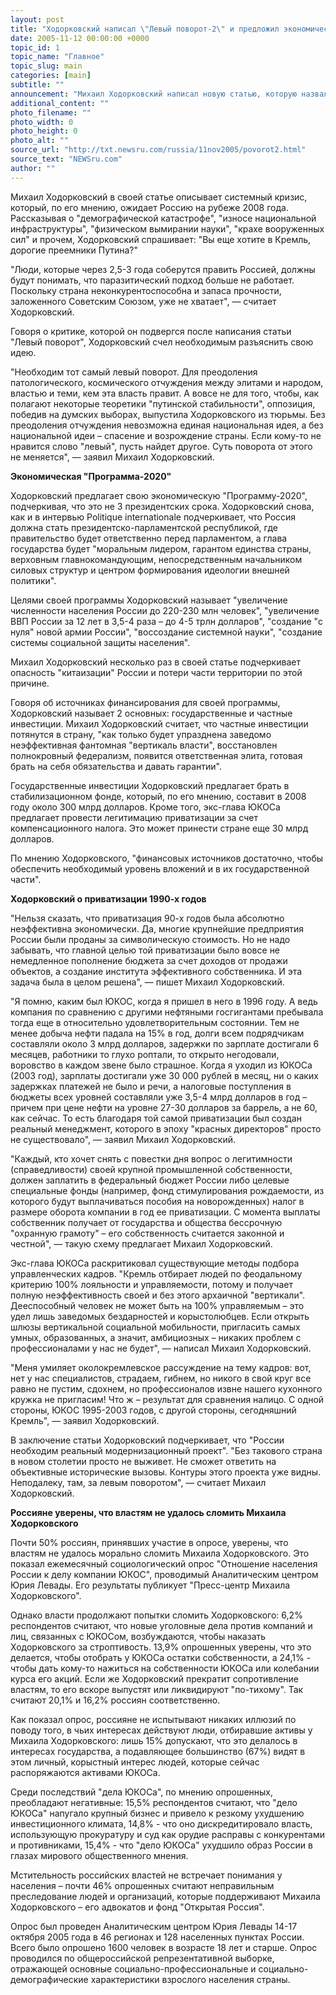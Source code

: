 ```yaml
---
layout: post
title: "Ходорковский написал \"Левый поворот-2\" и предложил экономическую \"Программу-2020\""
date: 2005-11-12 00:00:00 +0000
topic_id: 1
topic_name: "Главное"
topic_slug: main
categories: [main]
subtitle: ""
announcement: "Михаил Ходорковский написал новую статью, которую назвал \"Левый поворот-2\", и опубликовал в газете \"Коммерсант\". Бывший глава ЮКОСа очень подробно отвечает на вопросы \"первостепенной важности\", возникших после написания первого \"Левого поворота\"."
additional_content: ""
photo_filename: ""
photo_width: 0
photo_height: 0
photo_alt: ""
source_url: "http://txt.newsru.com/russia/11nov2005/povorot2.html"
source_text: "NEWSru.com"
author: ""
---
```

Михаил Ходорковский в своей статье описывает системный кризис, который, по его мнению, ожидает Россию на рубеже 2008 года. Рассказывая о "демографической катастрофе", "износе национальной инфраструктуры", "физическом вымирании науки", "крахе вооруженных сил" и прочем, Ходорковский спрашивает: "Вы еще хотите в Кремль, дорогие преемники Путина?"

"Люди, которые через 2,5-3 года соберутся править Россией, должны будут понимать, что паразитический подход больше не работает. Поскольку страна неконкурентоспособна и запаса прочности, заложенного Советским Союзом, уже не хватает", &mdash; считает Ходорковский.

Говоря о критике, которой он подвергся после написания статьи "Левый поворот", Ходорковский счел необходимым разъяснить свою идею.

"Необходим тот самый левый поворот. Для преодоления патологического, космического отчуждения между элитами и народом, властью и теми, кем эта власть правит. А вовсе не для того, чтобы, как полагают некоторые теоретики "путинской стабильности", оппозиция, победив на думских выборах, выпустила Ходорковского из тюрьмы. Без преодоления отчуждения невозможна единая национальная идея, а без национальной идеи – спасение и возрождение страны. Если кому-то не нравится слово "левый", пусть найдет другое. Суть поворота от этого не меняется", &mdash; заявил Михаил Ходорковский.

<strong>Экономическая "Программа-2020"</strong>

Ходорковский предлагает свою экономическую "Программу-2020", подчеркивая, что это не 3 президентских срока. Ходорковский снова, как и в интервью Politique internationale подчеркивает, что Россия должна стать президентско-парламентской республикой, где правительство будет ответственно перед парламентом, а глава государства будет "моральным лидером, гарантом единства страны, верховным главнокомандующим, непосредственным начальником силовых структур и центром формирования идеологии внешней политики".

Целями своей программы Ходорковский называет "увеличение численности населения России до 220-230 млн человек", "увеличение ВВП России за 12 лет в 3,5-4 раза – до 4-5 трлн долларов", "создание "с нуля" новой армии России", "воссоздание системной науки", "создание системы социальной защиты населения".

Михаил Ходорковский несколько раз в своей статье подчеркивает опасность "китаизации" России и потери части территории по этой причине.

Говоря об источниках финансирования для своей программы, Ходорковский называет 2 основных: государственные и частные инвестиции. Михаил Ходорковский считает, что частные инвестиции потянутся в страну, "как только будет упразднена заведомо неэффективная фантомная "вертикаль власти", восстановлен полнокровный федерализм, появится ответственная элита, готовая брать на себя обязательства и давать гарантии".

Государственные инвестиции Ходорковский предлагает брать в стабилизационном фонде, который, по его мнению, составит в 2008 году около 300 млрд долларов. Кроме того, экс-глава ЮКОСа предлагает провести легитимацию приватизации за счет компенсационного налога. Это может принести стране еще 30 млрд долларов.

По мнению Ходорковского, "финансовых источников достаточно, чтобы обеспечить необходимый уровень вложений и в их государственной части".

<strong>Ходорковский о приватизации 1990-х годов</strong>

"Нельзя сказать, что приватизация 90-х годов была абсолютно неэффективна экономически. Да, многие крупнейшие предприятия России были проданы за символическую стоимость. Но не надо забывать, что главной целью той приватизации было вовсе не немедленное пополнение бюджета за счет доходов от продажи объектов, а создание института эффективного собственника. И эта задача была в целом решена", &mdash; пишет Михаил Ходорковский.

"Я помню, каким был ЮКОС, когда я пришел в него в 1996 году. А ведь компания по сравнению с другими нефтяными госгигантами пребывала тогда еще в относительно удовлетворительным состоянии. Тем не менее добыча нефти падала на 15% в год, долги всем подрядчикам составляли около 3 млрд долларов, задержки по зарплате достигали 6 месяцев, работники то глухо роптали, то открыто негодовали, воровство в каждом звене было страшное. Когда я уходил из ЮКОСа (2003 год), зарплаты достигали уже 30 000 рублей в месяц, ни о каких задержках платежей не было и речи, а налоговые поступления в бюджеты всех уровней составляли уже 3,5-4 млрд долларов в год – причем при цене нефти на уровне 27-30 долларов за баррель, а не 60, как сейчас. То есть благодаря той самой приватизации был создан реальный менеджмент, которого в эпоху "красных директоров" просто не существовало", &mdash; заявил Михаил Ходорковский.

"Каждый, кто хочет снять с повестки дня вопрос о легитимности (справедливости) своей крупной промышленной собственности, должен заплатить в федеральный бюджет России либо целевые специальные фонды (например, фонд стимулирования рождаемости, из которого будут выплачиваться пособия на новорожденных) налог в размере оборота компании в год ее приватизации. С момента выплаты собственник получает от государства и общества бессрочную "охранную грамоту" – его собственность считается законной и честной", &mdash; такую схему предлагает Михаил Ходорковский.

Экс-глава ЮКОСа раскритиковал существующие методы подбора управленческих кадров. "Кремль отбирает людей по феодальному критерию 100% лояльности и управляемости, потому и получает полную неэффективность своей и без этого архаичной "вертикали". Дееспособный человек не может быть на 100% управляемым – это удел лишь заведомых бездарностей и корыстолюбцев. Если открыть шлюзы вертикальной социальной мобильности, пригласить самых умных, образованных, а значит, амбициозных – никаких проблем с профессионалами у нас не будет", &mdash; написал Михаил Ходорковский.

"Меня умиляет околокремлевское рассуждение на тему кадров: вот, нет у нас специалистов, страдаем, гибнем, но никого в свой круг все равно не пустим, сдохнем, но профессионалов извне нашего кухонного кружка не пригласим! Что ж – результат для сравнения налицо. С одной стороны, ЮКОС 1995-2003 годов, с другой стороны, сегодняшний Кремль", &mdash; заявил Ходорковский.

В заключение статьи Ходорковский подчеркивает, что "России необходим реальный модернизационный проект". "Без такового страна в новом столетии просто не выживет. Не сможет ответить на объективные исторические вызовы. Контуры этого проекта уже видны. Неподалеку, там, за левым поворотом", &mdash; считает Михаил Ходорковский.

<strong>Россияне уверены, что властям не удалось сломить Михаила Ходорковского</strong>

Почти 50% россиян, принявших участие в опросе, уверены, что властям не удалось морально сломить Михаила Ходорковского. Это показал ежемесячный социологический опрос "Отношение населения России к делу компании ЮКОС", проводимый Аналитическим центром Юрия Левады. Его результаты публикует "Пресс-центр Михаила Ходорковского".

Однако власти продолжают попытки сломить Ходорковского: 6,2% респондентов считают, что новые уголовные дела против компаний и лиц, связанных с ЮКОСом, возбуждаются, чтобы наказать Ходорковского за строптивость. 13,9% опрошенных уверены, что это делается, чтобы отобрать у ЮКОСа остатки собственности, а 24,1% - чтобы дать кому-то нажиться на собственности ЮКОСа или колебании курса его акций. Если же Ходорковский прекратит сопротивление властям, то его вскоре выпустят или ликвидируют "по-тихому". Так считают 20,1% и 16,2% россиян соответственно.

Как показал опрос, россияне не испытывают никаких иллюзий по поводу того, в чьих интересах действуют люди, отбиравшие активы у Михаила Ходорковского: лишь 15% допускают, что это делалось в интересах государства, а подавляющее большинство (67%) видят в этом личный, корыстный интерес людей, которые сейчас распоряжаются активами ЮКОСа.

Среди последствий "дела ЮКОСа", по мнению опрошенных, преобладают негативные: 15,5% респондентов считают, что "дело ЮКОСа" напугало крупный бизнес и привело к резкому ухудшению инвестиционного климата, 14,8% - что оно дискредитировало власть, использующую прокуратуру и суд как орудие расправы с конкурентами и противниками, 15,4% - что "дело ЮКОСа" ухудшило образ России в глазах мирового общественного мнения.

Мстительность российских властей не встречает понимания у населения – почти 46% опрошенных считают неправильным преследование людей и организаций, которые поддерживают Михаила Ходорковского – его адвокатов и фонд "Открытая Россия".

Опрос был проведен Аналитическим центром Юрия Левады 14-17 октября 2005 года в 46 регионах и 128 населенных пунктах России. Всего было опрошено 1600 человек в возрасте 18 лет и старше. Опрос проводился по общероссийской репрезентативной выборке, отражающей основные социально-профессиональные и социально-демографические характеристики взрослого населения страны.
